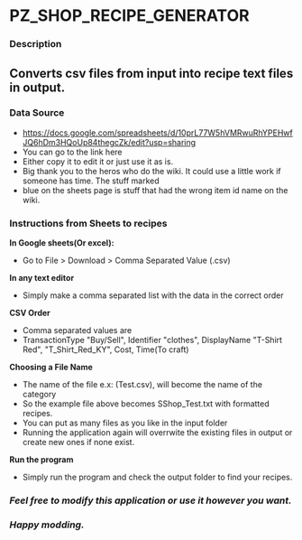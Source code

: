 
# PZ_SHOP_RECIPE_GENERATOR

### Description
Converts csv files from input into recipe text files in output.
---

### Data Source
 - https://docs.google.com/spreadsheets/d/10prL77W5hVMRwuRhYPEHwfJQ6hDm3HQoUp84thegcZk/edit?usp=sharing
 - You can go to the link here
 - Either copy it to edit it or just use it as is. 
 - Big thank you to the heros who do the wiki. It could use a little work if someone has time. The stuff marked
 - blue on the sheets page is stuff that had the wrong item id name on the wiki. 

### Instructions from Sheets to recipes
**In Google sheets(Or excel):**
  - Go to File > Download > Comma Separated Value (.csv) 
  
**In any text editor**
  - Simply make a comma separated list with the data in the correct order
  
**CSV Order**
  - Comma separated values are
  - TransactionType "Buy/Sell", Identifier "clothes", DisplayName "T-Shirt Red", "T_Shirt_Red_KY", Cost, Time(To craft)
  
**Choosing a File Name**
  - The name of the file e.x: (Test.csv), will become the name of the category
  - So the example file above becomes SShop_Test.txt with formatted recipes.
  - You can put as many files as you like in the input folder
  - Running the application again will overrwite the existing files in output or create new ones if none exist. 
  
  **Run the program**
  - Simply run the program and check the output folder to find your recipes. 

### *Feel free to modify this application or use it however you want.* 
### *Happy modding.* 

